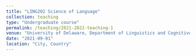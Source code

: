 ```yaml
---
title: "LING202 Science of Language"
collection: teaching
type: "Undergraduate course"
permalink: /teaching/2021-2022-teaching-1
venue: "University of Delaware, Department of Linguistics and Cognitive Science"
date: "2021-09-01"
location: "City, Country"
---
```




